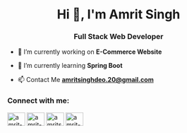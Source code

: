 <h1 align="center">Hi 👋, I'm Amrit Singh</h1>
<h3 align="center">Full Stack Web Developer</h3>

- 🔭 I’m currently working on **E-Commerce Website**

- 🌱 I’m currently learning **Spring Boot**

- 📫 Contact Me **amritsinghdeo.20@gmail.com**

<h3 align="left">Connect with me:</h3>
<p align="left">
<a href="https://linkedin.com/in/amrit-singh-deo" target="blank"><img align="center" src="https://raw.githubusercontent.com/rahuldkjain/github-profile-readme-generator/master/src/images/icons/Social/linked-in-alt.svg" alt="amrit-singh-deo" height="30" width="40" /></a>
<a href="https://kaggle.com/amrit-singh-deo" target="blank"><img align="center" src="https://raw.githubusercontent.com/rahuldkjain/github-profile-readme-generator/master/src/images/icons/Social/kaggle.svg" alt="amrit-singh-deo" height="30" width="40" /></a>
<a href="https://www.hackerrank.com/amritsinghdeo" target="blank"><img align="center" src="https://raw.githubusercontent.com/rahuldkjain/github-profile-readme-generator/master/src/images/icons/Social/hackerrank.svg" alt="amritsinghdeo" height="30" width="40" /></a>
<a href="https://www.leetcode.com/amrit-singh-deo" target="blank"><img align="center" src="https://raw.githubusercontent.com/rahuldkjain/github-profile-readme-generator/master/src/images/icons/Social/leet-code.svg" alt="amrit-singh-deo" height="30" width="40" /></a>
</p>
